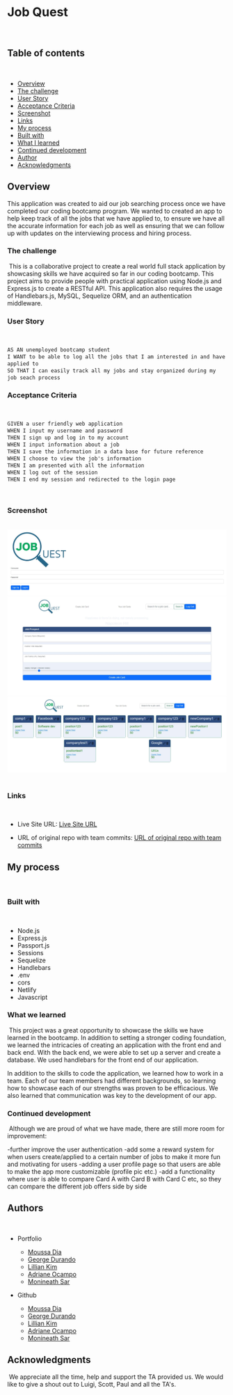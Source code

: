 # Job Quest
​
## Table of contents
​
- [Overview](#overview)
- [The challenge](#the-challenge)
- [User Story](#user-story)
- [Acceptance Criteria](#acceptance-criteria)
- [Screenshot](#screenshot)
- [Links](#links)
- [My process](#my-process)
- [Built with](#built-with)
- [What I learned](#what-i-learned)
- [Continued development](#continued-development)
- [Author](#author)
- [Acknowledgments](#acknowledgments)
​​
## Overview

This application was created to aid our job searching process once we have completed our coding bootcamp program. We wanted to created an app to help keep track of all the jobs that we have applied to, to ensure we have all the accurate information for each job as well as ensuring that we can follow up with updates on the interviewing process and hiring process.
​
### The challenge
​
This is a collaborative project to create a real world full stack application by showcasing skills we have acquired so far in our coding bootcamp. This project aims to provide people with practical application using Node.js and Express.js to create a RESTful API. This application also requires the usage of Handlebars.js, MySQL, Sequelize ORM, and an authentication middleware.
​
### User Story
​
```
AS AN unemployed bootcamp student
I WANT to be able to log all the jobs that I am interested in and have applied to
SO THAT I can easily track all my jobs and stay organized during my job seach process
```

### Acceptance Criteria
​
```
GIVEN a user friendly web application
WHEN I input my username and password
THEN I sign up and log in to my account
WHEN I input information about a job
THEN I save the information in a data base for future reference
WHEN I choose to view the job's information
THEN I am presented with all the information
WHEN I log out of the session
THEN I end my session and redirected to the login page
```
​
### Screenshot
​
![](./public/assets/images/signup-login-screenshot.JPG)
![](./public/assets/images/jobformscreenshot.JPG)
![](./public/assets/images/jobcardscreenshot.JPG)
​
### Links
​
- Live Site URL: [Live Site URL](https://)

- URL of original repo with team commits: [URL of original repo with team commits](https://github.com/AllSystemsRGeorge/Job-Quest)
​
## My process
​
### Built with
​
- Node.js
- Express.js
- Passport.js
- Sessions
- Sequelize
- Handlebars
- .env
- cors
- Netlify
- Javascript

### What we learned
​
This project was a great opportunity to showcase the skills we have learned in the bootcamp. In addition to setting a stronger coding foundation, we learned the intricacies of creating an application with the front end and back end. With the back end, we were able to set up a server and create a database. We used handlebars for the front end of our application. 

In addition to the skills to code the application, we learned how to work in a team. Each of our team members had different backgrounds, so learning how to showcase each of our strengths was proven to be efficacious. We also learned that communication was key to the development of our app. 

### Continued development
​
Although we are proud of what we have made, there are still more room for improvement:

-further improve the user authentication
-add some a reward system for when users create/applied to a certain number of jobs to make it more fun and motivating for users
-adding a user profile page so that users are able to make the app more customizable (profile pic etc.)
-add a functionality where user is able to compare Card A with Card B with Card C etc, so they can compare the different job offers side by side


## Authors
​
- Portfolio
  - [Moussa Dia](https://github.com/TheAnswer07/moussadiaportfolio) 
  - [George Durando](https://allsystemsrgeorge.github.io/PortfolioProfile/)
  - [Lillian Kim](https://liliankim.github.io/homework-2/)
  - [Adriane Ocampo](https://ocampoad.github.io/Adriane_Ocampo_Portfolio/)
  - [Monineath Sar](https://monineathsar.github.io/My_Portfolio-Challenge2/)

- Github
  - [Moussa Dia](https://github.com/TheAnswer07) 
  - [George Durando](https://github.com/AllSystemsRGeorge)
  - [Lillian Kim](https://github.com/liliankim)
  - [Adriane Ocampo](https://github.com/ocampoad)
  - [Monineath Sar](https://github.com/monineathsar)
  
## Acknowledgments
​ 
We appreciate all the time, help and support the TA provided us. We would like to give a shout out to Luigi, Scott, Paul and all the TA's. 